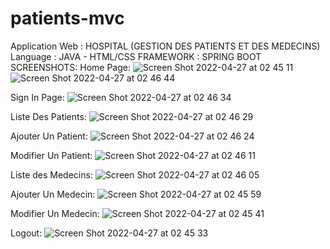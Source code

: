 # patients-mvc
Application Web : HOSPITAL (GESTION DES PATIENTS ET DES MEDECINS) 
Language : JAVA - HTML/CSS
FRAMEWORK : SPRING BOOT
SCREENSHOTS:
Home Page:
![Screen Shot 2022-04-27 at 02 45 11](https://user-images.githubusercontent.com/101005117/165430111-9749632e-e8a1-4a2f-b286-037b7cb2b582.png)
![Screen Shot 2022-04-27 at 02 46 44](https://user-images.githubusercontent.com/101005117/165430068-13da7126-f2c2-4bdd-941a-596024a3d65a.png)

Sign In Page:
![Screen Shot 2022-04-27 at 02 46 34](https://user-images.githubusercontent.com/101005117/165430076-57fdbcd8-2ca5-47ed-9002-7ecc685d2071.png)

Liste Des Patients:
![Screen Shot 2022-04-27 at 02 46 29](https://user-images.githubusercontent.com/101005117/165430079-c983fc6b-d036-400c-b9c4-c0a9e30d67b8.png)

Ajouter Un Patient:
![Screen Shot 2022-04-27 at 02 46 24](https://user-images.githubusercontent.com/101005117/165430081-c3d086bd-eea2-4e6e-9008-96acfc762b4b.png)

Modifier Un Patient:
![Screen Shot 2022-04-27 at 02 46 11](https://user-images.githubusercontent.com/101005117/165430083-7337ec7d-04f8-45ef-be3e-c619bb154260.png)

Liste des Medecins:
![Screen Shot 2022-04-27 at 02 46 05](https://user-images.githubusercontent.com/101005117/165430086-8e722f87-0fe0-4417-a62a-67923dcea492.png)

Ajouter Un Medecin:
![Screen Shot 2022-04-27 at 02 45 59](https://user-images.githubusercontent.com/101005117/165430091-55d1177c-9788-4d02-b185-8c2ef9c7364c.png)

Modifier Un Medecin:
![Screen Shot 2022-04-27 at 02 45 41](https://user-images.githubusercontent.com/101005117/165430097-c04cfb70-ec56-4dba-b44d-c28f81cbfe27.png)

Logout:
![Screen Shot 2022-04-27 at 02 45 33](https://user-images.githubusercontent.com/101005117/165430099-300ca231-3ce5-4ccf-8aeb-9f968737cd32.png)
